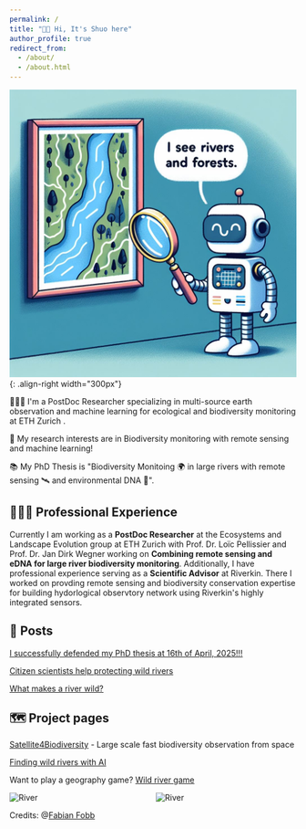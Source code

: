 ```yaml
---
permalink: /
title: "👋🏼 Hi, It's Shuo here"
author_profile: true
redirect_from: 
  - /about/
  - /about.html
---
```


![Illustration of satellite vison model](/images/robot_home_page.png){: .align-right width="300px"}

👨🏻‍💻 I'm a PostDoc Researcher specializing in multi-source earth observation and machine learning for ecological and
biodiversity monitoring at ETH Zurich .

🔬 My research interests are in Biodiversity monitoring with remote sensing and machine learning!

📚 My PhD Thesis is "Biodiversity Monitoing 🌍 in large rivers with remote sensing 🛰️ and environmental DNA 🧬".

## 👨🏻‍🔬 Professional Experience
Currently I am working as a **PostDoc Researcher** at the Ecosystems and Landscape Evolution group at ETH Zurich with Prof. Dr. Loïc Pellissier and Prof. Dr. Jan Dirk Wegner working on **Combining remote sensing and eDNA for large river biodiversity monitoring**.
Additionally, I have professional experience serving as a **Scientific Advisor** at Riverkin.
There I worked on provding remote sensing and biodiversity conservation expertise for building hydorlogical observtory network using Riverkin's highly integrated sensors.

## 📜 Posts
[I successfully defended my PhD thesis at 16th of April, 2025!!!](https://www.linkedin.com/feed/update/urn:li:activity:7331590410349219841/)

[Citizen scientists help protecting wild rivers](https://www.citizenscience.uzh.ch/en/news/blog/wildriver.html)

[What makes a river wild?](https://www.linkedin.com/feed/update/urn:li:activity:7257708477995773952/)

## 🗺️ Project pages

[Satellite4Biodiversity](https://ele.ethz.ch/research/technology-modelling/satellite4biodiversity-.html) - Large scale fast biodiversity observation from space

[Finding wild rivers with AI](https://ele.ethz.ch/research/technology-modelling/citizen-river.html)

Want to play a geography game? [Wild river game](https://lab.citizenscience.ch/en/project/769)

<div style="display: flex; justify-content: space-between; align-items: center;">
    <img src="/images/Danube.png" alt="River" style="width: 350px; margin-right: 10px;">
    <img src="/images/top_down.png" alt="River" style="width: 350px;">
</div>

Credits: @[Fabian Fobb](https://fabianfopp.com/)
